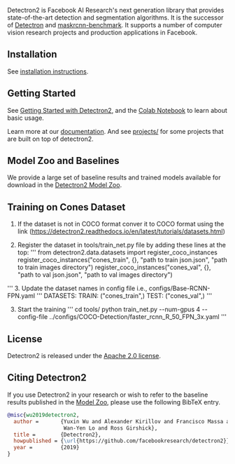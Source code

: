 Detectron2 is Facebook AI Research's next generation library
that provides state-of-the-art detection and segmentation algorithms.
It is the successor of
[Detectron](https://github.com/facebookresearch/Detectron/)
and [maskrcnn-benchmark](https://github.com/facebookresearch/maskrcnn-benchmark/).
It supports a number of computer vision research projects and production applications in Facebook.

## Installation

See [installation instructions](https://detectron2.readthedocs.io/tutorials/install.html).

## Getting Started

See [Getting Started with Detectron2](https://detectron2.readthedocs.io/tutorials/getting_started.html),
and the [Colab Notebook](https://colab.research.google.com/drive/16jcaJoc6bCFAQ96jDe2HwtXj7BMD_-m5)
to learn about basic usage.

Learn more at our [documentation](https://detectron2.readthedocs.org).
And see [projects/](projects/) for some projects that are built on top of detectron2.

## Model Zoo and Baselines

We provide a large set of baseline results and trained models available for download in the [Detectron2 Model Zoo](MODEL_ZOO.md).

## Training on Cones Dataset

1. If the dataset is not in COCO format conver it to COCO format using the link (https://detectron2.readthedocs.io/en/latest/tutorials/datasets.html)

2. Register the dataset in tools/train_net.py file by adding these lines at the top:
'''
from detectron2.data.datasets import register_coco_instances
register_coco_instances("cones_train", {}, "path to train json.json", "path to train images directory")
register_coco_instances("cones_val", {}, "path to val json.json", "path to val images directory")

'''
3. Update the dataset names in config file i.e., configs/Base-RCNN-FPN.yaml
'''
DATASETS:
  TRAIN: ("cones_train",)
  TEST: ("cones_val",)
'''

3. Start the training
'''
cd tools/
python train_net.py --num-gpus 4 --config-file ../configs/COCO-Detection/faster_rcnn_R_50_FPN_3x.yaml
'''


## License

Detectron2 is released under the [Apache 2.0 license](LICENSE).

## Citing Detectron2

If you use Detectron2 in your research or wish to refer to the baseline results published in the [Model Zoo](MODEL_ZOO.md), please use the following BibTeX entry.

```BibTeX
@misc{wu2019detectron2,
  author =       {Yuxin Wu and Alexander Kirillov and Francisco Massa and
                  Wan-Yen Lo and Ross Girshick},
  title =        {Detectron2},
  howpublished = {\url{https://github.com/facebookresearch/detectron2}},
  year =         {2019}
}
```
